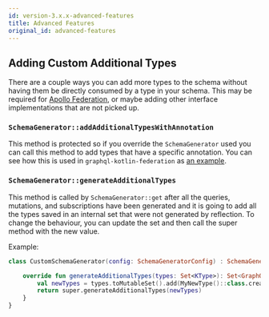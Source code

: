 ```yaml
---
id: version-3.x.x-advanced-features
title: Advanced Features
original_id: advanced-features
---
```


## Adding Custom Additional Types

There are a couple ways you can add more types to the schema without having them be directly consumed by a type in your schema.
This may be required for [Apollo Federation](federated/apollo-federation), or maybe adding other interface implementations that are not picked up.


### `SchemaGenerator::addAdditionalTypesWithAnnotation`

This method is protected so if you override the `SchemaGenerator` used you can call this method to add types that have a specific annotation.
You can see how this is used in `graphql-kotlin-federation` as [an example](https://github.com/ExpediaGroup/graphql-kotlin/blob/master/graphql-kotlin-federation/src/main/kotlin/com/expediagroup/graphql/federation/FederatedSchemaGenerator.kt).

### `SchemaGenerator::generateAdditionalTypes`

This method is called by `SchemaGenerator::get` after all the queries, mutations, and subscriptions have been generated and it is going to add all the types saved in an internal set that were not generated by reflection.
To change the behaviour, you can update the set and then call the super method with the new value.

Example:

```kotlin
class CustomSchemaGenerator(config: SchemaGeneratorConfig) : SchemaGenerator(config) {

    override fun generateAdditionalTypes(types: Set<KType>): Set<GraphQLType> {
        val newTypes = types.toMutableSet().add(MyNewType()::class.createType())
        return super.generateAdditionalTypes(newTypes)
    }
}
```
